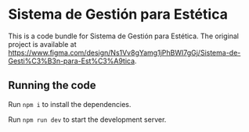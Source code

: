 
  # Sistema de Gestión para Estética

  This is a code bundle for Sistema de Gestión para Estética. The original project is available at https://www.figma.com/design/Ns1Vv8gYamg1jPhBWI7gGj/Sistema-de-Gesti%C3%B3n-para-Est%C3%A9tica.

  ## Running the code

  Run `npm i` to install the dependencies.

  Run `npm run dev` to start the development server.
  